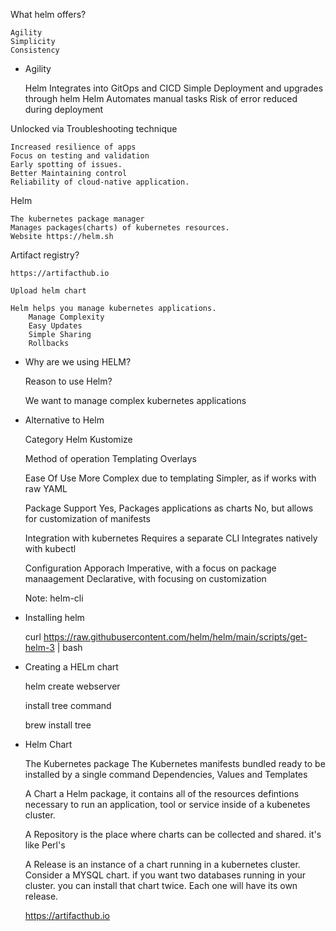 
What helm offers?

    Agility
    Simplicity
    Consistency

* Agility

    Helm Integrates into GitOps and CICD
    Simple Deployment and upgrades through helm
    Helm Automates manual tasks
    Risk of error reduced during deployment

Unlocked via Troubleshooting technique

    Increased resilience of apps
    Focus on testing and validation
    Early spotting of issues.
    Better Maintaining control
    Reliability of cloud-native application.

Helm

    The kubernetes package manager
    Manages packages(charts) of kubernetes resources.
    Website https://helm.sh

Artifact registry?

    https://artifacthub.io

    Upload helm chart

    Helm helps you manage kubernetes applications.
        Manage Complexity
        Easy Updates
        Simple Sharing
        Rollbacks


* Why are we using HELM?

   Reason to use Helm?

   We want to manage complex kubernetes applications


* Alternative to Helm

    Category                                   Helm                                              Kustomize

    Method of operation          Templating                                           Overlays

    Ease Of Use                  More Complex due to templating                       Simpler, as if works with raw YAML

    Package Support              Yes, Packages applications as charts                 No, but allows for customization of manifests

    Integration with kubernetes  Requires a separate CLI                              Integrates natively with kubectl

    Configuration Apporach       Imperative, with a focus on package manaagement      Declarative, with focusing on customization

    Note: helm-cli

* Installing helm

  curl https://raw.githubusercontent.com/helm/helm/main/scripts/get-helm-3 | bash

* Creating a HELm chart

  helm create webserver

  install tree command

  brew install tree

* Helm Chart

    The Kubernetes package
    The Kubernetes manifests bundled ready to be installed by a single command
    Dependencies, Values and Templates

    A Chart a Helm package, it contains all of the resources defintions necessary to run an application, tool or service inside of a kubenetes cluster.

    A Repository is the place where charts can be collected and shared. it's like Perl's 

    A Release is an instance of a chart running in a kubernetes cluster. Consider a MYSQL chart. if you want two databases running in your cluster. you can install that chart twice. Each one will have its own release.

    
    https://artifacthub.io

    




